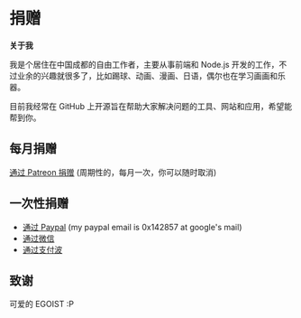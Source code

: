 # 捐赠

**关于我**

我是个居住在中国成都的自由工作者，主要从事前端和 Node.js 开发的工作，不过业余的兴趣就很多了，比如踢球、动画、漫画、日语，偶尔也在学习画画和乐器。

目前我经常在 GitHub 上开源旨在帮助大家解决问题的工具、网站和应用，希望能帮到你。

## 每月捐赠

[通过 Patreon 捐赠](https://www.patreon.com/egoist) (周期性的，每月一次，你可以随时取消)

## 一次性捐赠

- [通过 Paypal](https://www.paypal.me/egoistian) (my paypal email is 0x142857 at google's mail)
- [通过微信](http://ww4.sinaimg.cn/large/a15b4afegw1f72ib6rj67j20u00tvgnj.jpg)
- [通过支付波](http://ww4.sinaimg.cn/large/a15b4afegw1f72ib54hybj20qo0nndh5.jpg)

## 致谢

可爱的 EGOIST :P
